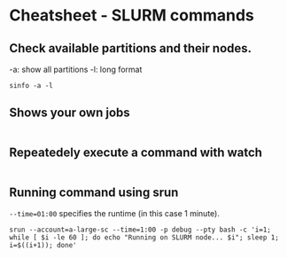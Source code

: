 # Cheatsheet - SLURM commands

## Check available partitions and their nodes.
-a: show all partitions
-l: long format
```console
sinfo -a -l
```
## Shows your own jobs
``` squeue --me
```
## Repeatedely execute a command with watch
``` watch squeue --me
```
## Running command using srun
`--time=01:00` specifies the runtime (in this case 1 minute).

```
srun --account=a-large-sc --time=1:00 -p debug --pty bash -c 'i=1; while [ $i -le 60 ]; do echo "Running on SLURM node... $i"; sleep 1; i=$((i+1)); done'
``` 
